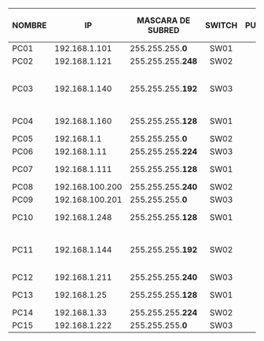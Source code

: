 | NOMBRE | IP              | MASCARA DE SUBRED   | SWITCH | PUERTO | ULTIMO OCTECTO | NUMERO DE SUBREDES |                                                   RANGO DE IPs                                                   | HOSTS CON LOS QUE SE PUEDE COMUNICAR |
|--------|-----------------|---------------------|:------:|:------:|:--------------:|:------------------:|:----------------------------------------------------------------------------------------------------------------:|--------------------------------------|
|  PC01  | 192.168.1.101   | 255.255.255.**0**   |  SW01  |   11   | 00000000       |          1         |                                             192.168.1.1-192.168.1.254                                            | PC05,PC07,PC09,PC13,PC15             |
|  PC02  | 192.168.1.121   | 255.255.255.**248** |  SW02  |   11   | 11111000       |         32         | 192.168.1.121-192.168.1.127                                                                                      |                                      |
|  PC03  | 192.168.1.140   | 255.255.255.**192** |  SW03  |   11   | 11000000       |          4         | 192.168.1.1-192.168.1.63 192.168.1.65-192.168.1.127 **192.168.1.129-192.168.1.191** 192.168.1.193.-192.168.1.254 | PC04.PC11                            |
|  PC04  | 192.168.1.160   | 255.255.255.**128** |  SW01  |   12   | 10000000       |          2         | 192.168.1.1-192.168.1.127 **192.168.1.129-192.168.1.254**                                                        | PC03,PC09,PC10,PC11,PC15             |
|  PC05  | 192.168.1.1     | 255.255.255.**0**   |  SW02  |   12   | 00000000       |          1         | 192.168.1-192.168.1.254                                                                                          | PC01,PC06,PC07,PC09,PC13,PC15        |
|  PC06  | 192.168.1.11    | 255.255.255.**224** |  SW03  |   12   | 11100000       |          8         | 192.168.1.1-192.168.1.31                                                                                         | PC05,PC13                            |
|  PC07  | 192.168.1.111   | 255.255.255.**128** |  SW01  |   13   | 10000000       |          2         | **192.168.1.1-192.168.1.127** 192.168.1.129-192.168.1.254                                                        | PC05,PC01,PC13                       |
|  PC08  | 192.168.100.200 | 255.255.255.**240** |  SW02  |   13   | 11110000       |         16         | 192.168.1.193-192.168.1.207                                                                                      | PC09                                 |
|  PC09  | 192.168.100.201 | 255.255.255.**0**   |  SW03  |   13   | 00000000       |          1         | 192.168.1.1-192.168.1.254                                                                                        | PC08,PC05,PC04,PC01,PC10,PC15        |
|  PC10  | 192.168.1.248   | 255.255.255.**128** |  SW01  |   14   | 10000000       |          2         | 192.168.1.1-192.168.1.127 **192.168.1.129-192.168.1.254**                                                        | PC09,PC04,PC15                       |
|  PC11  | 192.168.1.144   | 255.255.255.**192** |  SW02  |   14   | 11000000       |          4         | 192.168.1.1-192.168.1.63 192.168.1.65-192.168.1.127 **192.168.1.129-192.168.1.191** 192.168.1.193.-192.168.1.254 | PC04,PC03                            |
|  PC12  | 192.168.1.211   | 255.255.255.**240** |  SW03  |   14   | 11110000       |         16         | 192.168.1.209-192.168.1.224                                                                                      | PC15                                 |
|  PC13  | 192.168.1.25    | 255.255.255.**128** |  SW01  |   15   | 10000000       |          2         | **192.168.1.1-192.168.1.127** 192.168.1.129-192.168.1.254                                                        | PC07,PC06,PC05,PC01                  |
|  PC14  | 192.168.1.33    | 255.255.255.**224** |  SW02  |   15   | 11100000       |          8         | 192.168.1.33-192.168.1.63                                                                                        |                                      |
|  PC15  | 192.168.1.222   | 255.255.255.**0**   |  SW03  |   15   | 00000000       |          1         | 192.168.1.1-192.168.1.254                                                                                        | PC12,PC10,PC09,PC05,PC04,PC01        |